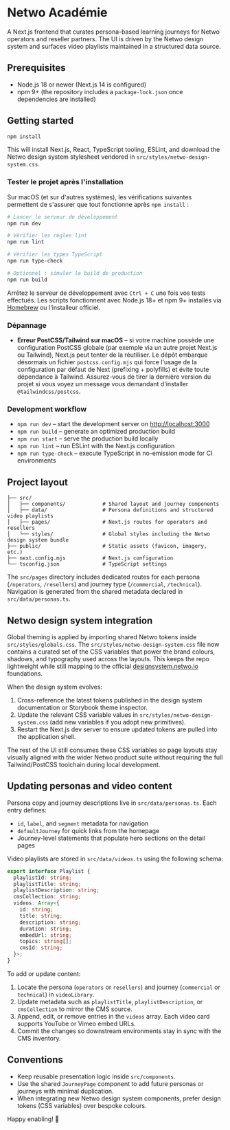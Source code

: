 # Netwo Académie

A Next.js frontend that curates persona-based learning journeys for Netwo operators and reseller partners. The UI is
driven by the Netwo design system and surfaces video playlists maintained in a structured data source.

## Prerequisites

- Node.js 18 or newer (Next.js 14 is configured)
- npm 9+ (the repository includes a `package-lock.json` once dependencies are installed)

## Getting started

```bash
npm install
```

This will install Next.js, React, TypeScript tooling, ESLint, and download the Netwo design system stylesheet vendored in
`src/styles/netwo-design-system.css`.

### Tester le projet après l'installation

Sur macOS (et sur d'autres systèmes), les vérifications suivantes permettent de s'assurer que tout fonctionne après
`npm install` :

```bash
# Lancer le serveur de développement
npm run dev

# Vérifier les règles lint
npm run lint

# Vérifier les types TypeScript
npm run type-check

# Optionnel : simuler le build de production
npm run build
```

Arrêtez le serveur de développement avec `Ctrl + C` une fois vos tests effectués. Les scripts fonctionnent avec Node.js 18+
et npm 9+ installés via [Homebrew](https://brew.sh/) ou l'installeur officiel.

### Dépannage

- **Erreur PostCSS/Tailwind sur macOS** – si votre machine possède une configuration PostCSS globale (par exemple via un
  autre projet Next.js ou Tailwind), Next.js peut tenter de la réutiliser. Le dépôt embarque désormais un fichier
  `postcss.config.mjs` qui force l'usage de la configuration par défaut de Next (prefixing + polyfills) et évite toute
  dépendance à Tailwind. Assurez-vous de tirer la dernière version du projet si vous voyez un message vous demandant
  d'installer `@tailwindcss/postcss`.

### Development workflow

- `npm run dev` – start the development server on [http://localhost:3000](http://localhost:3000)
- `npm run build` – generate an optimized production build
- `npm run start` – serve the production build locally
- `npm run lint` – run ESLint with the Next.js configuration
- `npm run type-check` – execute TypeScript in no-emission mode for CI environments

## Project layout

```
├── src/
│   ├── components/            # Shared layout and journey components
│   ├── data/                  # Persona definitions and structured video playlists
│   ├── pages/                 # Next.js routes for operators and resellers
│   └── styles/                # Global styles including the Netwo design system bundle
├── public/                    # Static assets (favicon, imagery, etc.)
├── next.config.mjs            # Next.js configuration
└── tsconfig.json              # TypeScript settings
```

The `src/pages` directory includes dedicated routes for each persona (`/operators`, `/resellers`) and journey type
(`/commercial`, `/technical`). Navigation is generated from the shared metadata declared in `src/data/personas.ts`.

## Netwo design system integration

Global theming is applied by importing shared Netwo tokens inside `src/styles/globals.css`. The
`src/styles/netwo-design-system.css` file now contains a curated set of the CSS variables that power the brand colours,
shadows, and typography used across the layouts. This keeps the repo lightweight while still mapping to the official
[designsystem.netwo.io](https://designsystem.netwo.io/) foundations.

When the design system evolves:

1. Cross-reference the latest tokens published in the design system documentation or Storybook theme inspector.
2. Update the relevant CSS variable values in `src/styles/netwo-design-system.css` (add new variables if you adopt new
   primitives).
3. Restart the Next.js dev server to ensure updated tokens are pulled into the application shell.

The rest of the UI still consumes these CSS variables so page layouts stay visually aligned with the wider Netwo
product suite without requiring the full Tailwind/PostCSS toolchain during local development.

## Updating personas and video content

Persona copy and journey descriptions live in `src/data/personas.ts`. Each entry defines:

- `id`, `label`, and `segment` metadata for navigation
- `defaultJourney` for quick links from the homepage
- Journey-level statements that populate hero sections on the detail pages

Video playlists are stored in `src/data/videos.ts` using the following schema:

```ts
export interface Playlist {
  playlistId: string;
  playlistTitle: string;
  playlistDescription: string;
  cmsCollection: string;
  videos: Array<{
    id: string;
    title: string;
    description: string;
    duration: string;
    embedUrl: string;
    topics: string[];
    cmsId: string;
  }>;
}
```

To add or update content:

1. Locate the persona (`operators` or `resellers`) and journey (`commercial` or `technical`) in `videoLibrary`.
2. Update metadata such as `playlistTitle`, `playlistDescription`, or `cmsCollection` to mirror the CMS source.
3. Append, edit, or remove entries in the `videos` array. Each video card supports YouTube or Vimeo embed URLs.
4. Commit the changes so downstream environments stay in sync with the CMS inventory.

## Conventions

- Keep reusable presentation logic inside `src/components`.
- Use the shared `JourneyPage` component to add future personas or journeys with minimal duplication.
- When integrating new Netwo design system components, prefer design tokens (CSS variables) over bespoke colours.

Happy enabling! 🚀
